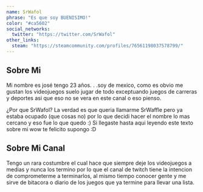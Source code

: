 ```yaml
---
name: SrWafol
phrase: "Es que soy BUENISIMO!"
color: "#ca5602"
social_networks:
  twitter: "https://twitter.com/SrWafol"
other_links:
  steam: "https://steamcommunity.com/profiles/76561198037578799/"
---
```

<h2>Sobre <span class="cursive">Mi</span></h2>
<p class="streamer-about">Mi nombre es josé tengo 23 años. . .soy de mexico, como es obvio me gustan los videojuegos suelo jugar de todo exceptuando juegos de carreras y deportes asi que eso no se vera en este canal o eso pienso.</p>
<p class="streamer-about">¿Por que SrWafol? La verdad es que queria llamarme SrWaffle pero ya estaba ocupado (que cosas no) por lo que decidi hacer el nombre lo mas cercano y eso fue lo que quedo :) Si llegaste hasta aqui leyendo este texto sobre mi wow te felicito supongo :D</p>

<h2>Sobre <span class="cursive">Mi Canal</span></h2>
<p class="streamer-channel">Tengo un rara costumbre el cual hace que siempre deje los videojuegos a medias y nunca los termino por lo que el canal de twitch tiene la intencion de comprometerme a terminarlos, al mismo tiempo conocer gente y me sirve de bitacora o diario de los juegos que ya termine para llevar una lista.</p>
